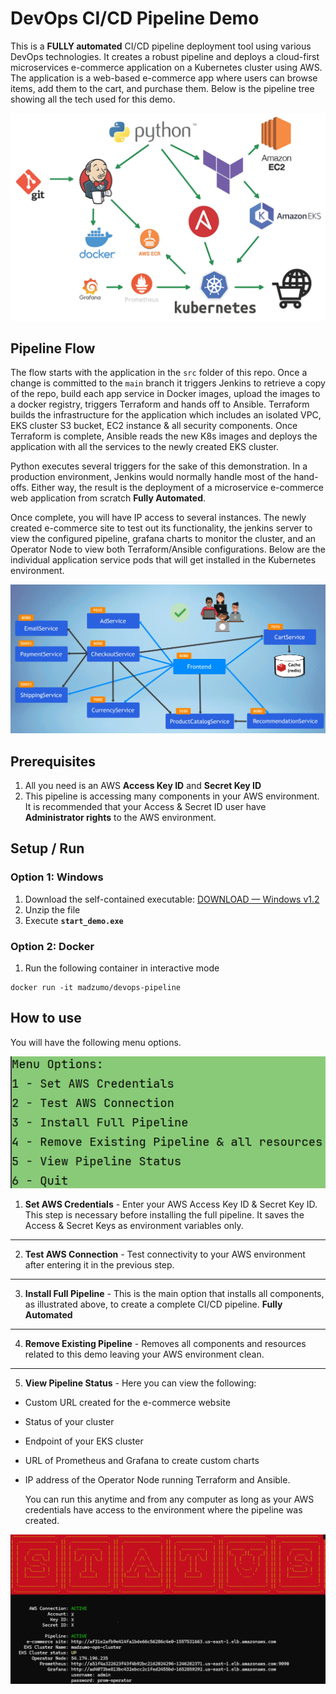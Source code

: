 # DevOps CI/CD Pipeline Demo

This is a **FULLY automated** CI/CD pipeline deployment tool using various DevOps technologies. 
It creates a robust pipeline
and deploys a cloud-first microservices e-commerce application on a Kubernetes cluster using AWS.
The application is a web-based e-commerce app where users can 
browse items, add them to the cart, and purchase them.
Below is the pipeline tree showing all the tech used for this demo.

![pipeline tree](media/pipeline2.jpg)

## Pipeline Flow

The flow starts with the application in the `src` folder of this repo.
Once a change is committed to the `main` branch it
triggers Jenkins to retrieve a copy of the repo,
build each app service in Docker images, upload the images to a docker 
registry, triggers Terraform and hands off to Ansible.
Terraform builds the infrastructure for the application which includes an isolated VPC, EKS cluster 
S3 bucket, EC2 instance & all security components.
Once Terraform is complete, Ansible reads the
new K8s images and deploys the application with all the services to the newly created EKS cluster. 

Python executes several triggers for the sake of this demonstration.
In a production environment, Jenkins would normally handle most of the hand-offs.
Either way, the result is the deployment of a microservice e-commerce web application from scratch **Fully Automated**. 

[//]: # (![website]&#40;media/site2.png&#41;)

Once complete, you will have IP access to several instances. The newly created e-commerce site to test out its functionality,
the jenkins server to view the configured pipeline, grafana charts to monitor the cluster, 
and an Operator Node to view both Terraform/Ansible configurations.
Below are the individual application service pods that will get 
installed in the Kubernetes environment. 

![services](media/microsevice2.png)

## Prerequisites

1. All you need is an AWS **Access Key ID** and **Secret Key ID** 
2. This pipeline is accessing many components in your AWS environment. It is recommended that your Access & Secret ID user have **Administrator rights** to the AWS environment.

## Setup / Run

### Option 1: Windows

1. Download the self-contained executable:
    [DOWNLOAD — Windows v1.2](https://github.com/madzumo/devOps-pipeline/releases/download/1.2/madzumo_devops1.2.zip)
2. Unzip the file 
3. Execute **`start_demo.exe`**

### Option 2: Docker

1. Run the following container in interactive mode
```shell
docker run -it madzumo/devops-pipeline
```

## How to use

You will have the following menu options.

![menu_options](media/menu.png)

1. **Set AWS Credentials** - Enter your AWS Access Key ID & Secret Key ID.
   This step is necessary before installing the full pipeline.
   It saves the Access & Secret Keys as environment variables only.
---
2. **Test AWS Connection** - Test connectivity to your AWS environment after entering it in the previous step.
---
3. **Install Full Pipeline** - This is the main option that installs all components, as illustrated above, to create a complete CI/CD pipeline. **Fully Automated**
---
4. **Remove Existing Pipeline** - Removes all components and resources related to this demo leaving your AWS environment clean.
---
5. **View Pipeline Status** -
  Here you can view the following: 
- Custom URL created for the e-commerce website
- Status of your cluster
- Endpoint of your EKS cluster
- URL of Prometheus and Grafana to create custom charts
- IP address of the Operator Node running Terraform and Ansible.
  
    You can run this anytime and from any computer as long
   as your AWS credentials have access to the environment where the pipeline was created.

![status](media/status.png)
